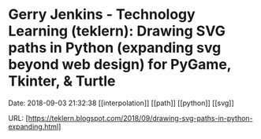 # Gerry Jenkins - Technology Learning (teklern): Drawing SVG paths in Python (expanding svg beyond web design) for PyGame, Tkinter, &amp; Turtle

Date: 2018-09-03 21:32:38
[[interpolation]] [[path]] [[python]] [[svg]]

URL: [https://teklern.blogspot.com/2018/09/drawing-svg-paths-in-python-expanding.html]
